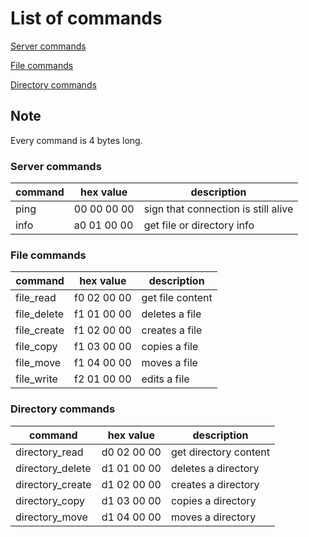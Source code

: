 
# List of commands

[Server commands](#server-commands)

[File commands](#file-commands)

[Directory commands](#directory-commands)

## Note

Every command is 4 bytes long.



### Server commands

| command          | hex value   | description                                           |
|------------------|-------------|-------------------------------------------------------|
| ping             | 00 00 00 00 | sign that connection is still alive                   |
| info             | a0 01 00 00 | get file or directory info                            |



### File commands

| command          | hex value   | description                                           |
|------------------|-------------|-------------------------------------------------------|
| file_read        | f0 02 00 00 | get file content                                      |
| file_delete      | f1 01 00 00 | deletes a file                                        |
| file_create      | f1 02 00 00 | creates a file                                        |
| file_copy        | f1 03 00 00 | copies a file                                         |
| file_move        | f1 04 00 00 | moves a file                                          |
| file_write       | f2 01 00 00 | edits a file                                          |



### Directory commands

| command          | hex value   | description                                           |
|------------------|-------------|-------------------------------------------------------|
| directory_read   | d0 02 00 00 | get directory content                                 |
| directory_delete | d1 01 00 00 | deletes a directory                                   |
| directory_create | d1 02 00 00 | creates a directory                                   |
| directory_copy   | d1 03 00 00 | copies a directory                                    |
| directory_move   | d1 04 00 00 | moves a directory                                     |

